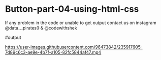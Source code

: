 # Button-part-04-using-html-css

If any problem in the code or unable to get output contact us on instagram @data._.pirates0 & @codewithshek

#output

https://user-images.githubusercontent.com/96473842/235917605-7d89c6c3-ae9e-4b7f-a105-82fc5844af47.mp4
